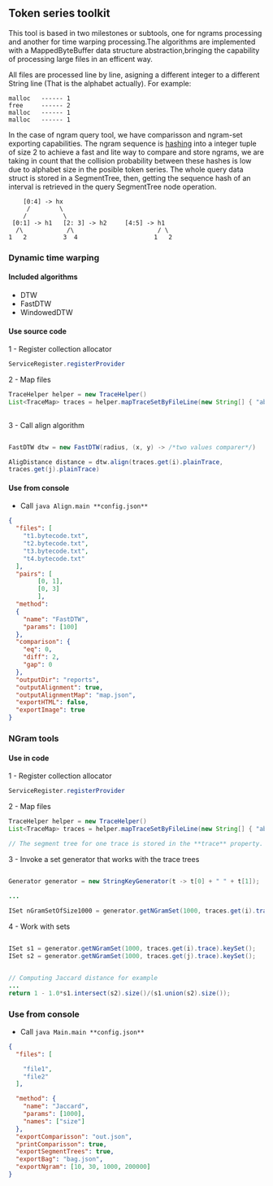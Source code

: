 ## Token series toolkit

This tool is based in two milestones or subtools, one for ngrams processing and another for time warping processing.The algorithms are implemented with a MappedByteBuffer data structure abstraction,bringing the capability of processing large files in an efficent way. 

All files are processed line by line, asigning a different integer to a different String line (That is the alphabet actually). For example: 
```
malloc   ------ 1
free     ------ 2
malloc   ------ 1
malloc   ------ 1
```

In the case of ngram query tool, we have comparisson and ngram-set exporting capabilities. The ngram sequence is <a href="https://github.com/Jacarte/bufferedDTW/blob/master/src/main/java/core/utils/HashingHelper.java">hashing</a> into a integer tuple of size 2 to achieve a fast and lite way to compare and store ngrams, we are taking in count that the collision probability between these hashes is low due to alphabet size in the posible token series. The whole query data struct is stored in a SegmentTree, then, getting the sequence hash of an interval is retrieved in the query SegmentTree node operation.

```
    [0:4] -> hx
     /        \
    /          \
 [0:1] -> h1   [2: 3] -> h2     [4:5] -> h1  
  /\            /\                       / \
1   2          3  4                     1   2 

```

### Dynamic time warping

#### Included algorithms
- DTW
- FastDTW
- WindowedDTW

#### Use source code

1 - Register collection allocator

```java
ServiceRegister.registerProvider
```

2 - Map files
```java
TraceHelper helper = new TraceHelper()
List<TraceMap> traces = helper.mapTraceSetByFileLine(new String[] { "absolute_path1.txt", "absolute_path2.txt"}, false);
        
```

3 - Call align algorithm

```java

FastDTW dtw = new FastDTW(radius, (x, y) -> /*two values comparer*/)

AligDistance distance = dtw.align(traces.get(i).plainTrace,
traces.get(j).plainTrace)

```

#### Use from console

- Call ```java Align.main **config.json**```

```json
{
  "files": [
    "t1.bytecode.txt",
    "t2.bytecode.txt",
    "t3.bytecode.txt",
    "t4.bytecode.txt"
  ],
  "pairs": [
        [0, 1],
        [0, 3]
        ],
  "method":
  {
    "name": "FastDTW",
    "params": [100]
  },
  "comparison": {
    "eq": 0,
    "diff": 2,
    "gap": 0
  },
  "outputDir": "reports",
  "outputAlignment": true,
  "outputAlignmentMap": "map.json",
  "exportHTML": false,
  "exportImage": true
}

```

### NGram tools


#### Use in code

1 - Register collection allocator

```java
ServiceRegister.registerProvider
```

2 - Map files
```java
TraceHelper helper = new TraceHelper()
List<TraceMap> traces = helper.mapTraceSetByFileLine(new String[] { "absolute_path1.txt", "absolute_path2.txt"}, true);

// The segment tree for one trace is stored in the **trace** property.

```



3 - Invoke a set generator that works with the trace trees

```java

Generator generator = new StringKeyGenerator(t -> t[0] + " " + t[1]);

...
 
ISet nGramSetOfSize1000 = generator.getNGramSet(1000, traces.get(i).trace)


```

4 - Work with sets

```java

ISet s1 = generator.getNGramSet(1000, traces.get(i).trace).keySet();
ISet s2 = generator.getNGramSet(1000, traces.get(j).trace).keySet();


// Computing Jaccard distance for example
...
return 1 - 1.0*s1.intersect(s2).size()/(s1.union(s2).size());

```

### Use from console

- Call ```java Main.main **config.json**```

```json
{
  "files": [

    "file1",
    "file2"
  ],

  "method": {
    "name": "Jaccard",
    "params": [1000],
    "names": ["size"]
  },
  "exportComparisson": "out.json",
  "printComparisson": true,
  "exportSegmentTrees": true,
  "exportBag": "bag.json",
  "exportNgram": [10, 30, 1000, 200000]
}

```
